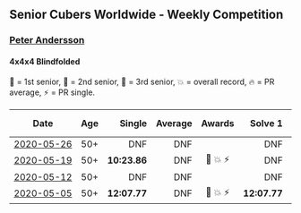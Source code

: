 ## Senior Cubers Worldwide - Weekly Competition
### [Peter Andersson](../peter_andersson.md)
#### 4x4x4 Blindfolded

🥇 = 1st senior, 🥈 = 2nd senior, 🥉 = 3rd senior, 💥 = overall record, 🔥 = PR average, ⚡ = PR single.

| Date | Age | Single | Average | Awards | Solve 1 | Solve 2 | Solve 3 | Video |
| :--: | :--: | --: | --: | :--: | --: | --: | --: | :-- |
| [<span style="white-space: nowrap">2020-05-26</span>](../../results/444bf/2020-05-26.md) | 50+ | DNF | DNF |  | DNF | DNF | DNF | [Link](https://www.facebook.com/events/1531820936993798/permalink/1534558006720091/) |
| [<span style="white-space: nowrap">2020-05-19</span>](../../results/444bf/2020-05-19.md) | 50+ | **10:23.86** | DNF | <span style="white-space: nowrap">🥇 💥 ⚡</span> | DNF | **10:23.86** | DNF | [Link](https://www.facebook.com/events/2608037409484307/permalink/2612310882390293/) |
| [<span style="white-space: nowrap">2020-05-12</span>](../../results/444bf/2020-05-12.md) | 50+ | DNF | DNF |  | DNF | DNF | DNF | [Link](https://www.facebook.com/events/367340484222677/permalink/371572940466098/) |
| [<span style="white-space: nowrap">2020-05-05</span>](../../results/444bf/2020-05-05.md) | 50+ | **12:07.77** | DNF | <span style="white-space: nowrap">🥈 💥 ⚡</span> | **12:07.77** | 14:44.42 | DNF | [Link](https://www.facebook.com/events/2624652641189887/permalink/2627420757579742/) |


<!-- Global site tag (gtag.js) - Google Analytics -->
<script async src="https://www.googletagmanager.com/gtag/js?id=UA-86348435-3"></script>
<script>window.dataLayer = window.dataLayer || []; function gtag() {dataLayer.push(arguments);} gtag('js', new Date()); gtag('config', 'UA-86348435-3');</script>
